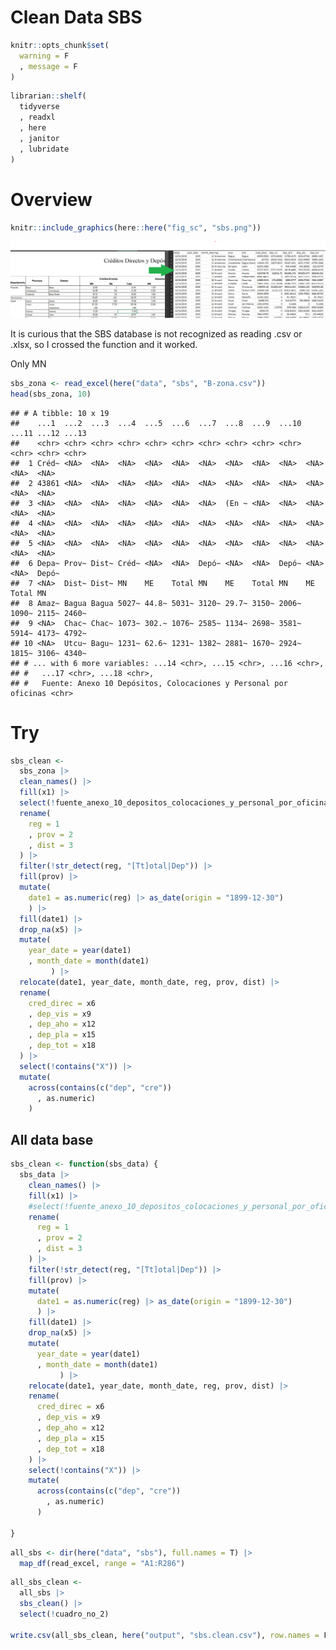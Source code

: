 Clean Data SBS
================

``` r
knitr::opts_chunk$set(
  warning = F
  , message = F
)
```

``` r
librarian::shelf(
  tidyverse
  , readxl
  , here
  , janitor
  , lubridate
)
```

# Overview

``` r
knitr::include_graphics(here::here("fig_sc", "sbs.png"))
```

![](../fig_sc/sbs.png)<!-- -->

It is curious that the SBS database is not recognized as reading .csv or
.xlsx, so I crossed the function and it worked.

Only MN

``` r
sbs_zona <- read_excel(here("data", "sbs", "B-zona.csv"))
head(sbs_zona, 10)
```

    ## # A tibble: 10 x 19
    ##    ...1  ...2  ...3  ...4  ...5  ...6  ...7  ...8  ...9  ...10 ...11 ...12 ...13
    ##    <chr> <chr> <chr> <chr> <chr> <chr> <chr> <chr> <chr> <chr> <chr> <chr> <chr>
    ##  1 Créd~ <NA>  <NA>  <NA>  <NA>  <NA>  <NA>  <NA>  <NA>  <NA>  <NA>  <NA>  <NA> 
    ##  2 43861 <NA>  <NA>  <NA>  <NA>  <NA>  <NA>  <NA>  <NA>  <NA>  <NA>  <NA>  <NA> 
    ##  3 <NA>  <NA>  <NA>  <NA>  <NA>  <NA>  <NA>  (En ~ <NA>  <NA>  <NA>  <NA>  <NA> 
    ##  4 <NA>  <NA>  <NA>  <NA>  <NA>  <NA>  <NA>  <NA>  <NA>  <NA>  <NA>  <NA>  <NA> 
    ##  5 <NA>  <NA>  <NA>  <NA>  <NA>  <NA>  <NA>  <NA>  <NA>  <NA>  <NA>  <NA>  <NA> 
    ##  6 Depa~ Prov~ Dist~ Créd~ <NA>  <NA>  Depó~ <NA>  <NA>  Depó~ <NA>  <NA>  Depó~
    ##  7 <NA>  Dist~ Dist~ MN    ME    Total MN    ME    Total MN    ME    Total MN   
    ##  8 Amaz~ Bagua Bagua 5027~ 44.8~ 5031~ 3120~ 29.7~ 3150~ 2006~ 1090~ 2115~ 2460~
    ##  9 <NA>  Chac~ Chac~ 1073~ 302.~ 1076~ 2585~ 1134~ 2698~ 3581~ 5914~ 4173~ 4792~
    ## 10 <NA>  Utcu~ Bagu~ 1231~ 62.6~ 1231~ 1382~ 2881~ 1670~ 2924~ 1815~ 3106~ 4340~
    ## # ... with 6 more variables: ...14 <chr>, ...15 <chr>, ...16 <chr>,
    ## #   ...17 <chr>, ...18 <chr>,
    ## #   Fuente: Anexo 10 Depósitos, Colocaciones y Personal por oficinas <chr>

# Try

``` r
sbs_clean <- 
  sbs_zona |> 
  clean_names() |> 
  fill(x1) |> 
  select(!fuente_anexo_10_depositos_colocaciones_y_personal_por_oficinas) |> 
  rename(
    reg = 1
    , prov = 2
    , dist = 3
  ) |> 
  filter(!str_detect(reg, "[Tt]otal|Dep")) |> 
  fill(prov) |> 
  mutate(
    date1 = as.numeric(reg) |> as_date(origin = "1899-12-30")
    ) |> 
  fill(date1) |> 
  drop_na(x5) |> 
  mutate(
    year_date = year(date1)
    , month_date = month(date1)
         ) |> 
  relocate(date1, year_date, month_date, reg, prov, dist) |> 
  rename(
    cred_direc = x6
    , dep_vis = x9
    , dep_aho = x12
    , dep_pla = x15
    , dep_tot = x18
  ) |> 
  select(!contains("X")) |> 
  mutate(
    across(contains(c("dep", "cre"))
      , as.numeric)
    )
```

## All data base

``` r
sbs_clean <- function(sbs_data) {
  sbs_data |> 
    clean_names() |> 
    fill(x1) |> 
    #select(!fuente_anexo_10_depositos_colocaciones_y_personal_por_oficinas) |> 
    rename(
      reg = 1
      , prov = 2
      , dist = 3
    ) |> 
    filter(!str_detect(reg, "[Tt]otal|Dep")) |> 
    fill(prov) |> 
    mutate(
      date1 = as.numeric(reg) |> as_date(origin = "1899-12-30")
      ) |> 
    fill(date1) |> 
    drop_na(x5) |> 
    mutate(
      year_date = year(date1)
      , month_date = month(date1)
           ) |> 
    relocate(date1, year_date, month_date, reg, prov, dist) |> 
    rename(
      cred_direc = x6
      , dep_vis = x9
      , dep_aho = x12
      , dep_pla = x15
      , dep_tot = x18
    ) |> 
    select(!contains("X")) |> 
    mutate(
      across(contains(c("dep", "cre"))
        , as.numeric)
      )
  
}
```

``` r
all_sbs <- dir(here("data", "sbs"), full.names = T) |> 
  map_df(read_excel, range = "A1:R286")
```

``` r
all_sbs_clean <- 
  all_sbs |> 
  sbs_clean() |> 
  select(!cuadro_no_2) 

write.csv(all_sbs_clean, here("output", "sbs.clean.csv"), row.names = F)
```

